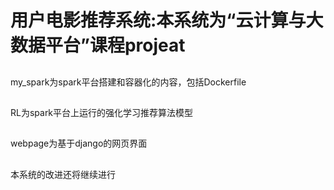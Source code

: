 # 用户电影推荐系统:本系统为“云计算与大数据平台”课程projeat

## 

my_spark为spark平台搭建和容器化的内容，包括Dockerfile

## 

RL为spark平台上运行的强化学习推荐算法模型

## 

webpage为基于django的网页界面

##

本系统的改进还将继续进行
